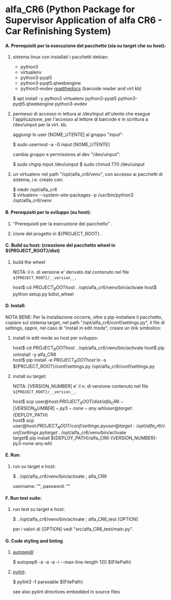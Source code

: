 # alfa_CR6 (Python Package for Supervisor Application of alfa CR6 - Car Refinishing System)

#### A. Prerequisiti per la esecuzione del pacchetto (sia su target che su host):

1. sistema linux con installati i pacchetti debian: 
    * python3
    * virtualenv
    * python3-pyqt5
    * python3-pyqt5.qtwebengine
    * python3-evdev [readthedocs](https://python-evdev.readthedocs.io)  (barcode reader and virt kb)

    $ apt install -y python3 virtualenv python3-pyqt5 python3-pyqt5.qtwebengine python3-evdev

2. permessi di accesso in lettura ai /dev/input all'utente che esegue l'applicazione, per l'accesso al 
lettore di barcode e in scrittura a /dev/uinput per la virt. kb.
    
    aggiungi lo user [NOME_UTENTE] al gruppo "input":

    $ sudo usermod -a -G input [NOME_UTENTE]

    cambia gruppo e permissions al dev "/dev/uinput":

    $ sudo chgrp input /dev/uinput
    $ sudo chmod 770 /dev/uinput

3. un virtualenv nel path "/opt/alfa_cr6/venv", con accesso ai pacchetti di sistema, i.e. creato con:

    $ mkdir /opt/alfa_cr6                              
    $ virtualenv --system-site-packages -p /usr/bin/python3 /opt/alfa_cr6/venv


#### B. Prerequisiti per lo sviluppo (su host):

1. "Prerequisiti per la esecuzione del pacchetto"
    .

2. clone del progetto in ${PROJECT_ROOT}
    .

#### C. Build su host: (creazione del pacchetto wheel in ${PROJECT_ROOT}/dist)

1. build the wheel 

    NOTA: il n. di versione e' derivato dal contenuto nel file `${PROJECT_ROOT}/__version__`.

    host$ cd ${PROJECT_ROOT}               
    host$ . /opt/alfa_cr6/venv/bin/activate
    host$ python setup.py bdist_wheel      

#### D. Install:

NOTA BENE: Per la installazione occorre, oltre a pip-installare il pacchetto, copiare sul sistema target, nel 
path "/opt/alfa_cr6/conf/settings.py", il file di settings, oppre, nel caso di "install in edit mode", creare un link simbolico:

1. install in edit mode su host per sviluppo:

    host$ cd ${PROJECT_ROOT}               
    host$ . /opt/alfa_cr6/venv/bin/activate
    host$ pip uninstall -y alfa_CR6        
    host$ pip install -e ${PROJECT_ROOT}   
    host$ ln -s ${PROJECT_ROOT}/conf/settings.py /opt/alfa_cr6/conf/settings.py

1. install su target:

    NOTA: [VERSION_NUMBER] e' il n. di versione contenuto nel file `${PROJECT_ROOT}/__version__`.

    host$ scp user@host:${PROJECT_ROOT}/dist/alfa_CR6-[VERSION_NUMBER]-py3-none-any.whl user@target:${DEPLOY_PATH}  
    host$ scp user@host:${PROJECT_ROOT}/conf/settings.py user@target:/opt/alfa_cr6/conf/settings.py
    target$ . /opt/alfa_cr6/venv/bin/activate                                                                       
    target$ pip install ${DEPLOY_PATH}/alfa_CR6-[VERSION_NUMBER]-py3-none-any.whl                                   

#### E. Run:

1. run  su target e host:

    $ . /opt/alfa_cr6/venv/bin/activate ; alfa_CR6                         

    username: "", password: ""

#### F. Run test suite:

1. run test su target e host:

    $ . /opt/alfa_cr6/venv/bin/activate ; alfa_CR6_test [OPTION]                        

    per i valori di [OPTION] vedi "src/alfa_CR6_test/main.py".

#### G. Code styling and linting

1. [autopep8](https://pypi.org/project/autopep8):

    $ autopep8 -a -a -a -i --max-line-length 120 $(FilePath)
    
2. [pylint](https://pypi.org/project/pylint): 

    $ pylint3 -f parseable $(FilePath)

    see also pylint directives embedded in source files 
